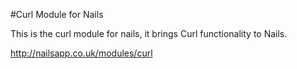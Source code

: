 #Curl Module for Nails

This is the curl module for nails, it brings Curl functionality to Nails.

http://nailsapp.co.uk/modules/curl